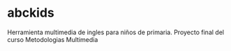 # abckids
Herramienta multimedia de ingles para niños de primaria. 
Proyecto final del curso Metodologias Multimedia
